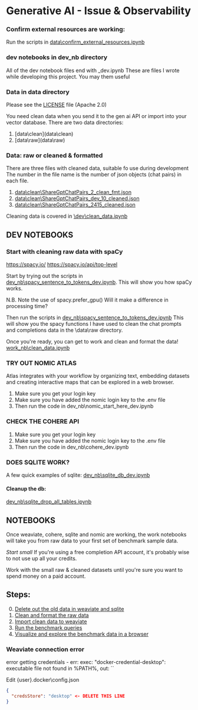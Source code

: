 # Generative AI - Issue & Observability 


### Confirm external resources are working:
Run the scripts in [data\confirm_external_resources.ipynb](data\confirm_external_resources.ipynb)


### dev notebooks in dev_nb directory
All of the dev notebook files end with _dev.ipynb
These are files I wrote while developing this project. 
You may them useful 

### Data in data directory
Please see the [LICENSE](LICENSE) file (Apache 2.0)

You need clean data when you send it to the gen ai API or import into your vector database.
There are two data directories:
1. [data\clean\](data\clean\)
2. [data\raw\](data\raw\)


### Data: raw or cleaned & formatted
There are three files with cleaned data, suitable fo use during development
The number in the file name is the number of json objects (chat pairs) in each file.

1. [data\clean\ShareGptChatPairs_2_clean_fmt.json](data\clean\ShareGptChatPairs_2_clean_fmt.json)
2. [data\clean\ShareGptChatPairs_dev_10_cleaned.json](data\clean\ShareGptChatPairs_dev_10_cleaned.json)
3. [data\clean\ShareGptChatPairs_2415_cleaned.json](data\clean\ShareGptChatPairs_2415_cleaned.json)

Cleaning data is covered in [\dev\clean_data.ipynb](\dev\clean_data.ipynb)


## DEV NOTEBOOKS


### Start with cleaning raw data with spaCy
https://spacy.io/ 
https://spacy.io/api/top-level 

Start by trying out the scripts in [dev_nb\spacy_sentence_to_tokens_dev.ipynb](dev_nb\spacy_sentence_to_tokens_dev.ipynb).
This will show you how spaCy works. 

N.B. Note the use of spacy.prefer_gpu()
Will it make a difference in processing time?

Then run the scripts in [dev_nb\spacy_sentence_to_tokens_dev.ipynb](dev_nb\spacy_sentence_to_tokens_dev.ipynb)
This will show you the spacy functions I have used to clean the chat prompts and completions data in the \data\raw directory.

Once you're ready, you can get to work and clean and format the data!
[work_nb\clean_data.ipynb](work_nb\clean_data.ipynb)



### TRY OUT NOMIC ATLAS
Atlas integrates with your workflow by organizing text, embedding datasets and creating interactive maps that can be explored in a web browser.

1. Make sure you get your login key
1. Make sure you have added the nomic login key to the .env file
1. Then run the code in dev_nb\nomic_start_here_dev.ipynb



### CHECK THE COHERE API
1. Make sure you get your login key
1. Make sure you have added the nomic login key to the .env file
1. Then run the code in dev_nb\cohere_dev.ipynb


### DOES SQLITE WORK?
A few quick examples of sqlite: 
[dev_nb\sqlite_db_dev.ipynb](dev_nb\sqlite_db_dev.ipynb)


#### Cleanup the db: 
[dev_nb\sqlite_drop_all_tables.ipynb](dev_nb\sqlite_drop_all_tables.ipynb)


## NOTEBOOKS

Once weaviate, cohere, sqlite and nomic are working, the work notebooks will take you from raw data to your first set of benchmark sample data.

*Start small*
If you're using a free completion API account, it's probably wise to not use up all your credits.

Work with the small raw & cleaned datasets until you're sure you want to spend money on a paid account.


## Steps:

0. [Delete out the old data in weaviate and sqlite](work_nb\00_clean_weaviate_and_sqlite.ipynb)
1. [Clean and format the raw data](work_nb\01_clean_data.ipynb)
2. [Import clean data to weaviate](work_nb\02_drift_benchmark_import.ipynb)
3. [Run the benchmark queries](work_nb\03_drift_benchmark_queries.ipynb)
4. [Visualize and explore the benchmark data in a browser](work_nb\04_drift_nomic.ipynb)


### Weaviate connection error
error getting credentials - err: exec: "docker-credential-desktop": executable file not found in %PATH%, out: ``

Edit {user}\.docker\config.json

```json
{
  "credsStore": "desktop" <- DELETE THIS LINE
}
```




